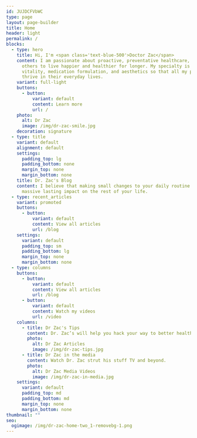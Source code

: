 ```yaml
---
id: JUJDCFVbWC
type: page
layout: page-builder
title: Home
header: light
permalink: /
blocks:
  - type: hero
    title: Hi, I'm <span class='text-blue-500'>Doctor Zac</span>
    content: I am passionate about proactive, preventative healthcare, and inspiring
      others to live happier and healthier for longer. My specialty is bespoke
      vitality, medication formulation, and aesthetics so that all my patients
      thrive in their everyday lives.
    variant: full-light
    buttons:
      - button:
          variant: default
          content: Learn more
          url: /
    photo:
      alt: Dr Zac
      image: /img/dr-zac-smile.jpg
    decoration: signature
  - type: title
    variant: default
    alignment: default
    settings:
      padding_top: lg
      padding_bottom: none
      margin_top: none
      margin_bottom: none
    title: Dr. Zac's Blog
    content: I believe that making small changes to your daily routine can have
      massive lasting impact on the rest of your life.
  - type: recent_articles
    variant: promoted
    buttons:
      - button:
          variant: default
          content: View all articles
          url: /blog
    settings:
      variant: default
      padding_top: sm
      padding_bottom: lg
      margin_top: none
      margin_bottom: none
  - type: columns
    buttons:
      - button:
          variant: default
          content: View all articles
          url: /blog
      - button:
          variant: default
          content: Watch my videos
          url: /video
    columns:
      - title: Dr Zac's Tips
        content: Dr. Zac’s will help you hack your way to better health.
        photo:
          alt: Dr Zac Articles
          image: /img/dr-zac-tips.jpg
      - title: Dr Zac in the media
        content: Watch Dr. Zac strut his stuff TV and beyond.
        photo:
          alt: Dr Zac Media Videos
          image: /img/dr-zac-in-media.jpg
    settings:
      variant: default
      padding_top: md
      padding_bottom: md
      margin_top: none
      margin_bottom: none
thumbnail: ""
seo:
  ogimage: /img/dr-zac-home-two_1-removebg-1.png
---
```

